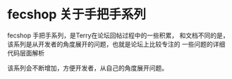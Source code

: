 fecshop 关于手把手系列
=====================

fecshop 手把手系列，是Terry在论坛回帖过程中的一些积累，
和文档不同的是，该系列是从开发者的角度展开的问题，也就是论坛上比较专注的
一些问题的详细代码层面解析


该系列会不断增加，方便开发者，从自己的角度展开问题。

































